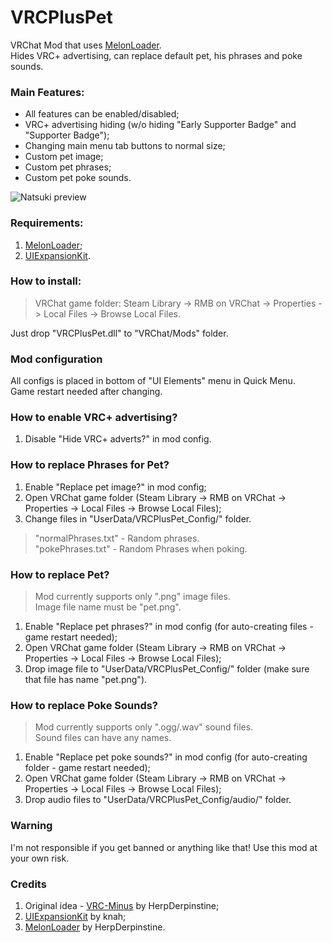 # VRCPlusPet
VRChat Mod that uses [MelonLoader](https://github.com/HerpDerpinstine/MelonLoader). <br>
Hides VRC+ advertising, can replace default pet, his phrases and poke sounds.

<h3>Main Features:</h3>
 
 * All features can be enabled/disabled;
 * VRC+ advertising hiding (w/o hiding "Early Supporter Badge" and "Supporter Badge");
 * Changing main menu tab buttons to normal size;
 * Custom pet image;
 * Custom pet phrases;
 * Custom pet poke sounds. <br>

![Natsuki preview](https://i.ibb.co/vQ3WrQw/image.png)

<h3>Requirements:</h3>

 1. [MelonLoader](https://github.com/HerpDerpinstine/MelonLoader/releases);
 2. [UIExpansionKit](https://github.com/knah/VRCMods/releases).

<h3>How to install:</h3>

> VRChat game folder: Steam Library -> RMB on VRChat -> Properties -> Local Files -> Browse Local Files.

Just drop "VRCPlusPet.dll" to "VRChat/Mods" folder.
 
<h3>Mod configuration</h3>

All configs is placed in bottom of "UI Elements" menu in Quick Menu. <br>
Game restart needed after changing.

<h3>How to enable VRC+ advertising?</h3>

 1. Disable "Hide VRC+ adverts?" in mod config.

<h3>How to replace Phrases for Pet?</h3>

  1. Enable "Replace pet image?" in mod config;
  2. Open VRChat game folder  (Steam Library -> RMB on VRChat -> Properties -> Local Files -> Browse Local Files);
  3. Change files in "UserData/VRCPlusPet_Config/" folder.

  > "normalPhrases.txt" - Random phrases. <br>
  > "pokePhrases.txt" - Random Phrases when poking.

<h3>How to replace Pet?</h3>

  > Mod currently supports only ".png" image files. <br>
  > Image file name must be "pet.png". <br>
  
  1. Enable "Replace pet phrases?" in mod config (for auto-creating files - game restart needed);
  2. Open VRChat game folder  (Steam Library -> RMB on VRChat -> Properties -> Local Files -> Browse Local Files);
  3. Drop image file to "UserData/VRCPlusPet_Config/" folder (make sure that file has name "pet.png").
  
<h3>How to replace Poke Sounds?</h3>

  > Mod currently supports only ".ogg/.wav" sound files. <br>
  > Sound files can have any names. <br>
  
  1. Enable "Replace pet poke sounds?" in mod config (for auto-creating folder - game restart needed);
  2. Open VRChat game folder  (Steam Library -> RMB on VRChat -> Properties -> Local Files -> Browse Local Files);
  3. Drop audio files to "UserData/VRCPlusPet_Config/audio/" folder.
 
<h3>Warning</h3>

  I'm not responsible if you get banned or anything like that! Use this mod at your own risk.
 
<h3>Credits</h3>
 
  1. Original idea - [VRC-Minus](https://github.com/HerpDerpinstine/VRC-Minus) by HerpDerpinstine;
  2. [UIExpansionKit](https://github.com/knah/VRCMods) by knah;
  3. [MelonLoader](https://github.com/HerpDerpinstine/MelonLoader) by HerpDerpinstine.
  
